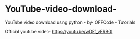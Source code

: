 # YouTube-video-download-
YouTube video download using python - by- OFFCode - Tutorials

Official youtube video- https://youtu.be/wDEf_vERBOI
